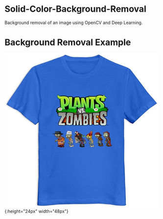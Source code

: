 # Solid-Color-Background-Removal
Background removal of an image using OpenCV and Deep Learning.


# Background Removal Example 

![alt text](https://github.com/Mps24-7uk/Solid-Background-Removal/blob/master/image/original/blue_v2.jpg){:height="24px" width="48px"}
